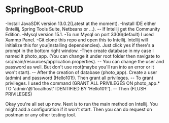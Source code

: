 # SpringBoot-CRUD
-Install JavaSDK version 13.0.2(Latest at the moment).
-Install IDE either (Intellij, Spring Tools Suite, Netbeans or ...).
  -- If Intellij get the Community Edition.
-Mysql version 15.1.
-To run Mysql on port 3306(default) I used Xammp Panel.
-Git clone this repo and open this to Intellij. Intellij will initialize this for you(installing dependencies). 
 Just click yes if there's a prompt in the bottom right window.
-Then create database in my case I named it photo_app. (You can change it under root folder then navigate to src/main/resources/application.properties).
 -- You can change the user and password as well. But don't use root(maybe you'll run into an error or it won't start).
 -- After the creation of database (photo_app). Create a user (admin) and password (Hello101!). Then grant all privileges.
 -- To grant privileges. I used the command (GRANT ALL PRIVILEGES ON photo_app.* TO 'admin'@'localhost' IDENTIFIED BY 'Hello101!').
 -- Then (FLUSH PRIVILEGES)
 
 Okay you're all set up now. Next is to run the main method on Intellij. You might add a configuration if it won't start. 
 Then you can do request on postman or any other testing tool.
